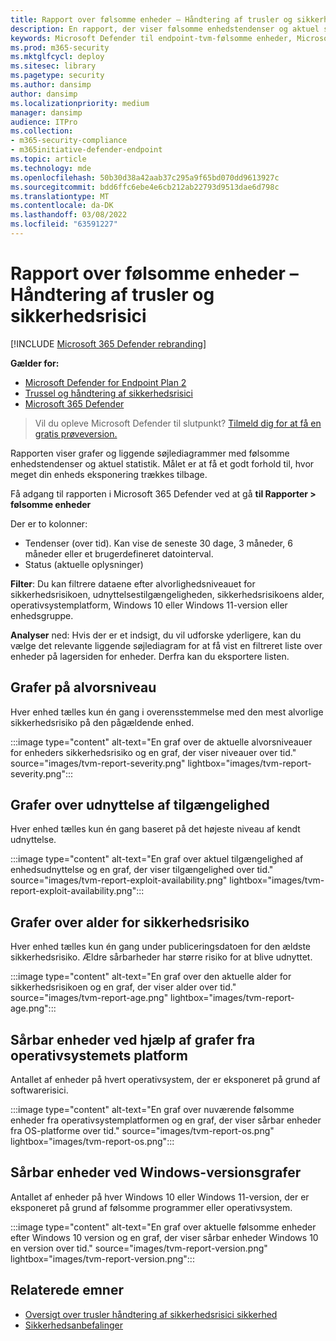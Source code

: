 ```yaml
---
title: Rapport over følsomme enheder – Håndtering af trusler og sikkerhedsrisici
description: En rapport, der viser følsomme enhedstendenser og aktuel statistik. Målet er at få et godt forhold til, hvor meget din enheds eksponering trækkes tilbage.
keywords: Microsoft Defender til endpoint-tvm-følsomme enheder, Microsoft Defender til slutpunkt, tvm, reducere trussel & eksponering af sikkerhedsrisikoen, reducere trussel og sikkerhedsrisiko, overvåge sikkerhedskonfiguration
ms.prod: m365-security
ms.mktglfcycl: deploy
ms.sitesec: library
ms.pagetype: security
ms.author: dansimp
author: dansimp
ms.localizationpriority: medium
manager: dansimp
audience: ITPro
ms.collection:
- m365-security-compliance
- m365initiative-defender-endpoint
ms.topic: article
ms.technology: mde
ms.openlocfilehash: 50b30d38a42aab37c295a9f65bd070dd9613927c
ms.sourcegitcommit: bdd6ffc6ebe4e6cb212ab22793d9513dae6d798c
ms.translationtype: MT
ms.contentlocale: da-DK
ms.lasthandoff: 03/08/2022
ms.locfileid: "63591227"
---
```

# <a name="vulnerable-devices-report---threat-and-vulnerability-management"></a>Rapport over følsomme enheder – Håndtering af trusler og sikkerhedsrisici

[!INCLUDE [Microsoft 365 Defender rebranding](../../includes/microsoft-defender.md)]

**Gælder for:**

- [Microsoft Defender for Endpoint Plan 2](https://go.microsoft.com/fwlink/?linkid=2154037)
- [Trussel og håndtering af sikkerhedsrisici](next-gen-threat-and-vuln-mgt.md)
- [Microsoft 365 Defender](https://go.microsoft.com/fwlink/?linkid=2118804)

> Vil du opleve Microsoft Defender til slutpunkt? [Tilmeld dig for at få en gratis prøveversion.](https://signup.microsoft.com/create-account/signup?products=7f379fee-c4f9-4278-b0a1-e4c8c2fcdf7e&ru=https://aka.ms/MDEp2OpenTrial?ocid=docs-wdatp-portaloverview-abovefoldlink)

Rapporten viser grafer og liggende søjlediagrammer med følsomme enhedstendenser og aktuel statistik. Målet er at få et godt forhold til, hvor meget din enheds eksponering trækkes tilbage.

Få adgang til rapporten i Microsoft 365 Defender ved at gå **til Rapporter > følsomme enheder**

Der er to kolonner:

- Tendenser (over tid). Kan vise de seneste 30 dage, 3 måneder, 6 måneder eller et brugerdefineret datointerval.
- Status (aktuelle oplysninger)

**Filter**: Du kan filtrere dataene efter alvorlighedsniveauet for sikkerhedsrisikoen, udnyttelsestilgængeligheden, sikkerhedsrisikoens alder, operativsystemplatform, Windows 10 eller Windows 11-version eller enhedsgruppe.

**Analyser** ned: Hvis der er et indsigt, du vil udforske yderligere, kan du vælge det relevante liggende søjlediagram for at få vist en filtreret liste over enheder på lagersiden for enheder. Derfra kan du eksportere listen.

## <a name="severity-level-graphs"></a>Grafer på alvorsniveau

Hver enhed tælles kun én gang i overensstemmelse med den mest alvorlige sikkerhedsrisiko på den pågældende enhed.

:::image type="content" alt-text="En graf over de aktuelle alvorsniveauer for enheders sikkerhedsrisiko og en graf, der viser niveauer over tid." source="images/tvm-report-severity.png" lightbox="images/tvm-report-severity.png":::

## <a name="exploit-availability-graphs"></a>Grafer over udnyttelse af tilgængelighed

Hver enhed tælles kun én gang baseret på det højeste niveau af kendt udnyttelse.

:::image type="content" alt-text="En graf over aktuel tilgængelighed af enhedsudnyttelse og en graf, der viser tilgængelighed over tid." source="images/tvm-report-exploit-availability.png" lightbox="images/tvm-report-exploit-availability.png":::

## <a name="vulnerability-age-graphs"></a>Grafer over alder for sikkerhedsrisiko

Hver enhed tælles kun én gang under publiceringsdatoen for den ældste sikkerhedsrisiko. Ældre sårbarheder har større risiko for at blive udnyttet.

:::image type="content" alt-text="En graf over den aktuelle alder for sikkerhedsrisikoen og en graf, der viser alder over tid." source="images/tvm-report-age.png" lightbox="images/tvm-report-age.png":::

## <a name="vulnerable-devices-by-operating-system-platform-graphs"></a>Sårbar enheder ved hjælp af grafer fra operativsystemets platform

Antallet af enheder på hvert operativsystem, der er eksponeret på grund af softwarerisici.

:::image type="content" alt-text="En graf over nuværende følsomme enheder fra operativsystemplatformen og en graf, der viser sårbar enheder fra OS-platforme over tid." source="images/tvm-report-os.png" lightbox="images/tvm-report-os.png":::

## <a name="vulnerable-devices-by-windows-version-graphs"></a>Sårbar enheder ved Windows-versionsgrafer

Antallet af enheder på hver Windows 10 eller Windows 11-version, der er eksponeret på grund af følsomme programmer eller operativsystem.

:::image type="content" alt-text="En graf over aktuelle følsomme enheder efter Windows 10 version og en graf, der viser sårbar enheder Windows 10 en version over tid." source="images/tvm-report-version.png" lightbox="images/tvm-report-version.png":::

## <a name="related-topics"></a>Relaterede emner

- [Oversigt over trusler håndtering af sikkerhedsrisici sikkerhed](next-gen-threat-and-vuln-mgt.md)
- [Sikkerhedsanbefalinger](tvm-security-recommendation.md)
